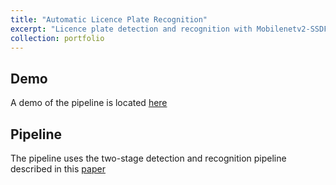```yaml
---
title: "Automatic Licence Plate Recognition"
excerpt: "Licence plate detection and recognition with Mobilenetv2-SSDFPNLite + LPRnet<br/><img src='/images/alpr-system.PNG'>"
collection: portfolio
---
```

## Demo
A demo of the pipeline is located [here](https://huggingface.co/spaces/leakyrelu/MobilenetV2SSDLite_LPRnet)

## Pipeline
The pipeline uses the two-stage detection and recognition pipeline described in this [paper](https://huggingface.co/spaces/leakyrelu/MobilenetV2SSDLite_LPRnet)


